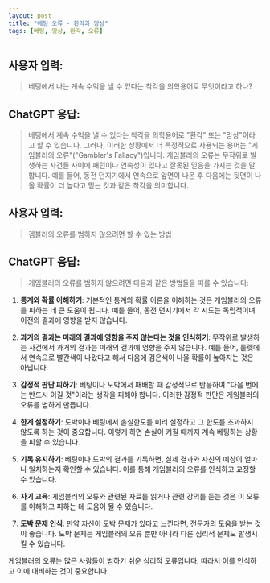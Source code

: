 ```yaml
---
layout: post
title: "베팅 오류 - 환각과 망상"
tags: [베팅, 망상, 환각, 오류]
---
```


## 사용자 입력:
> 베팅에서 나는 계속 수익을 낼 수 있다는 착각을 의학용어로 무엇이라고 하나?

## ChatGPT 응답:
> 베팅에서 계속 수익을 낼 수 있다는 착각을 의학용어로 "환각" 또는 "망상"이라고 할 수 있습니다. 그러나, 이러한 상황에서 더 특정적으로 사용되는 용어는 "게임블러의 오류"("Gambler's Fallacy")입니다. 게임블러의 오류는 무작위로 발생하는 사건들 사이에 패턴이나 연속성이 있다고 잘못된 믿음을 가지는 것을 말합니다. 예를 들어, 동전 던지기에서 연속으로 앞면이 나온 후 다음에는 뒷면이 나올 확률이 더 높다고 믿는 것과 같은 착각을 의미합니다.

## 사용자 입력:
> 겜블러의 오류를 범하지 않으려면 할 수 있는 방법

## ChatGPT 응답:
> 게임블러의 오류를 범하지 않으려면 다음과 같은 방법들을 따를 수 있습니다:

1. **통계와 확률 이해하기**: 기본적인 통계와 확률 이론을 이해하는 것은 게임블러의 오류를 피하는 데 큰 도움이 됩니다. 예를 들어, 동전 던지기에서 각 시도는 독립적이며 이전의 결과에 영향을 받지 않습니다. 

2. **과거의 결과는 미래의 결과에 영향을 주지 않는다는 것을 인식하기**: 무작위로 발생하는 사건에서 과거의 결과는 미래의 결과에 영향을 주지 않습니다. 예를 들어, 룰렛에서 연속으로 빨간색이 나왔다고 해서 다음에 검은색이 나올 확률이 높아지는 것은 아닙니다.

3. **감정적 판단 피하기**: 베팅이나 도박에서 패배할 때 감정적으로 반응하여 "다음 번에는 반드시 이길 것"이라는 생각을 피해야 합니다. 이러한 감정적 판단은 게임블러의 오류를 범하게 만듭니다.

4. **한계 설정하기**: 도박이나 베팅에서 손실한도를 미리 설정하고 그 한도를 초과하지 않도록 하는 것이 중요합니다. 이렇게 하면 손실이 커질 때까지 계속 베팅하는 상황을 피할 수 있습니다.

5. **기록 유지하기**: 베팅이나 도박의 결과를 기록하면, 실제 결과와 자신의 예상이 얼마나 일치하는지 확인할 수 있습니다. 이를 통해 게임블러의 오류를 인식하고 교정할 수 있습니다.

6. **자기 교육**: 게임블러의 오류와 관련된 자료를 읽거나 관련 강의를 듣는 것은 이 오류를 이해하고 피하는 데 도움이 될 수 있습니다.

7. **도박 문제 인식**: 만약 자신이 도박 문제가 있다고 느낀다면, 전문가의 도움을 받는 것이 좋습니다. 도박 문제는 게임블러의 오류 뿐만 아니라 다른 심리적 문제도 발생시킬 수 있습니다.

게임블러의 오류는 많은 사람들이 범하기 쉬운 심리적 오류입니다. 따라서 이를 인식하고 이에 대비하는 것이 중요합니다.

